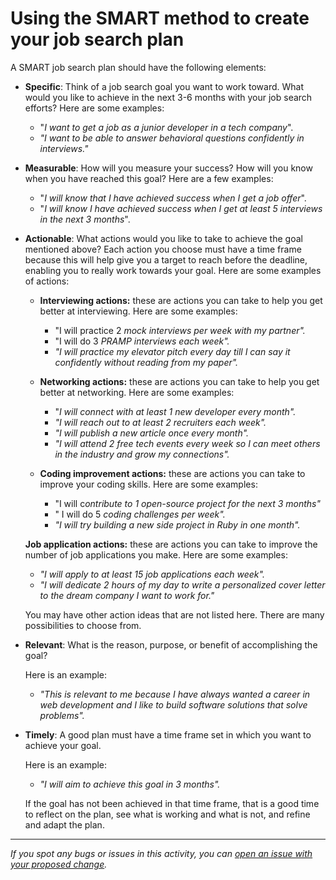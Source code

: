 # Using the SMART method to create your job search plan 

A SMART job search plan should have the following elements:

- **Specific**: Think of a job search goal you want to work toward. What would you like to achieve in the next 3-6 months with your job search efforts? Here are some examples:
    - "*I want to get a job as a junior developer in a tech company*".
    - *"I want to be able to answer behavioral questions confidently in interviews."*

- **Measurable**: How will you measure your success? How will you know when you have reached this goal? Here are a few examples:
    - "*I will know that I have achieved success when I get a job offer*".
    - "*I will know I have achieved success when I get at least 5 interviews in the next 3 months*".

- **Actionable**: What actions would you like to take to achieve the goal mentioned above? Each action you choose must have a time frame because this will help give you a target to reach before the deadline, enabling you to really work towards your goal. Here are some examples of actions:
    - **Interviewing actions:** these are actions you can take to help you get better at interviewing. Here are some examples:
        - "I will practice 2 *mock interviews per week with my partner".*
        - "I will do 3 *PRAMP interviews each week".*
        - *"I will practice my elevator pitch every day till I can say it confidently without reading from my paper".*
        
    - **Networking actions:** these are actions you can take to help you get better at networking. Here are some examples:
        - "*I will connect with at least 1 new developer every month".*
        - *"I will reach out to at least 2 recruiters each week".*
        - *"I will publish a new article once every month".*
        - *"I will attend 2 free tech events every week so I can meet others in the industry and grow my connections".*
        
    - **Coding improvement actions:** these are actions you can take to improve your coding skills. Here are some examples:
        - "I will c*ontribute to  1 open-source project for the next 3 months"*
        - " I will do 5 *coding challenges per week".*
        - *"I will try building a new side project in Ruby in one month".*

    **Job application actions:** these are actions you can take to improve the number of job applications you make. Here are some examples:

    - *"I will apply to at least 15 job applications each week".*
    - *"I will dedicate 2 hours of my day to write a personalized cover letter to the dream company I want to work for."*

    You may have other action ideas that are not listed here. There are many possibilities to choose from.

- **Relevant**: What is the reason, purpose, or benefit of accomplishing the goal?

    Here is an example:

    - *"This is relevant to me because I have always wanted a career in web development and I like to build software solutions that solve problems".*

- **Timely**: A good plan must have a time frame set in which you want to achieve your goal.

    Here is an example:

    - *"I will aim to achieve this goal in 3 months".*

    If the goal has not been achieved in that time frame, that is a good time to reflect on the plan, see what is working and what is not, and refine and adapt the plan.


------

_If you spot any bugs or issues in this activity, you can [open an issue with your proposed change](https://github.com/microverseinc/curriculum-transversal-skills/blob/main/git-github/articles/open_issue.md)._
